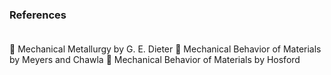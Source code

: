 ### References<br><br>
	Mechanical Metallurgy by G. E. Dieter
	Mechanical Behavior of Materials by Meyers and Chawla
	Mechanical Behavior of Materials by Hosford
